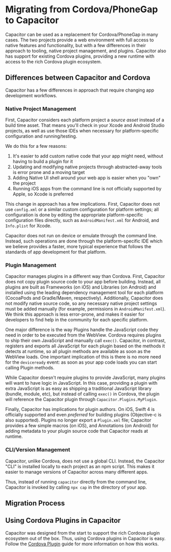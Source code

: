# Migrating from Cordova/PhoneGap to Capacitor

Capacitor can be used as a replacement for Cordova/PhoneGap in many cases. The two projects provide a web environment with full access to native features and functionality, but with a few differences in their approach to tooling, native project management, and plugins. Capacitor also has support for existing Cordova plugins, providing a new runtime with access to the rich Cordova plugin ecosystem.

## Differences between Capacitor and Cordova

Capacitor has a few differences in approach that require changing app development workflows.

### Native Project Management

First, Capacitor considers each platform project a _source asset_ instead of a build time asset. That means you'll check in your Xcode and Android Studio projects, as well as use those IDEs when necessary for platform-specific configuration and running/testing.

We do this for a few reasons:

 1. It's easier to add custom native code that your app might need, without having to build a plugin for it
 2. Updating and modifying native projects through abstracted-away tools is error prone and a moving target
 3. Adding Native UI shell around your web app is easier when you "own" the project
 4. Running iOS apps from the command line is not officially supported by Apple, so Xcode is preferred

This change in approach has a few implications. First, Capacitor does not use `config.xml` or a similar custom configuration for platform settings; all configuration is done by editing the appropriate platform-specific configuration files directly, such as `AndroidManifest.xml` for Android, and `Info.plist` for Xcode.

Capacitor does not run on device or emulate through the command line. Instead, such operations are done through the platform-specific IDE which we believe provides a faster, more typical experience that follows the standards of app development for that platform.

### Plugin Management

Capacitor manages plugins in a different way than Cordova. First, Capacitor does not copy plugin source code to your app before building. Instead, all plugins are built as Frameworks (on iOS) and Libraries (on Android) and installed using the leading dependency management tool for each platform (CocoaPods and Gradle/Maven, respectively). Additionally, Capacitor does not modify native source code, so any necessary native project settings must be added manually (for example, permissions in `AndroidManifest.xml`). We think this approach is less error-prone, and makes it easier for developers to find help in the community for each specific platform.

One major difference is the way Plugins handle the JavaScript code they need in order to be executed from the WebView. Cordova requires plugins to ship their own JavaScript and manually call `exec()`. Capacitor, in contrast, registers and exports all JavaScript for each plugin based on the methods it detects at runtime, so all plugin methods are available as soon as the WebView loads. One important implication of this is there is no more need for the `deviceready` event: as soon as your app code loads you can start calling Plugin methods.

While Capacitor doesn't require plugins to provide JavaScript, many plugins will want to have logic in JavaScript. In this case, providing a plugin with extra JavaScript is as easy as shipping a traditional JavaScript library (bundle, module, etc), but instead of calling `exec()` in Cordova, the plugin will reference the Capacitor plugin through `Capacitor.Plugins.MyPlugin`.

Finally, Capacitor has implications for plugin authors. On iOS, Swift 4 is officially supported and even _preferred_ for building plugins (Objective-c is also supported). Plugins no longer export a `Plugin.xml` file; Capacitor provides a few simple macros (on iOS), and Annotations (on Android) for adding metadata to your plugin source code that Capacitor reads at runtime.

### CLI/Version Management

Capacitor, unlike Cordova, does not use a global CLI. Instead, the Capacitor "CLI" is installed locally to each project as an npm script. This makes it easier to manage versions of Capacitor across many different apps.

Thus, instead of running `capacitor` directly from the command line, Capacitor is invoked by calling `npx cap` in the directory of your app.

## Migration Process

## Using Cordova Plugins in Capacitor

Capacitor was designed from the start to support the rich Cordova plugin ecosystem out of the box. Thus, using Cordova plugins in Capacitor is easy. Follow the [Cordova Plugin]() guide for more information on how this works.
